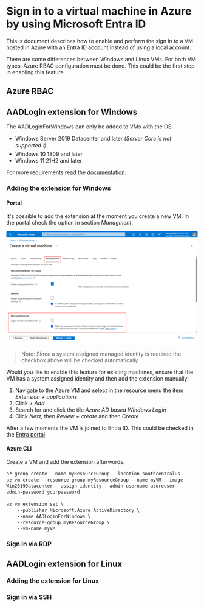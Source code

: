 
# Sign in to a virtual machine in Azure by using Microsoft Entra ID

This is document describes how to enable and perform the sign in to a VM hosted in Azure with an Entra ID account instead of using a local account.

There are some differences between Windows and Linux VMs. For both VM types, Azure RBAC configuration must be done. This could be the first step in enabling this feature.

## Azure RBAC

<!-- [ ] description of nescesary RBAC roles -->

## AADLogin extension for Windows

The AADLoginForWindows can only be added to VMs with the OS

- Windows Server 2019 Datacenter and later _(Server Core is not supported :exclamation:)_
- Windows 10 1809 and later
- Windows 11 21H2 and later

For more requirements read the [documentation](https://learn.microsoft.com/en-us/entra/identity/devices/howto-vm-sign-in-azure-ad-windows#requirements).

### Adding the extension for Windows

#### Portal

It's possible to add the extension at the moment you create a new VM. In the portal check the option in section _Managment_.

![Screenshot](./_images/azure-portal-login-with-azure-ad.png)

> Note: Since a system assigned managed identity is required the checkbox above will be checked automatically.

Would you like to enable this feature for existing machines, ensure that the VM has a system assigned identity and then add the extension manually:

1. Navigate to the Azure VM and select in the resource menu the item _Extension + applications_.
2. Click _+ Add_
3. Search for and click the tile _Azure AD based Windows Login_
4. Click _Next_, then _Review + create_ and then _Create_

After a few moments the VM is joined to Entra ID. This could be checked in the [Entra portal](https://entra.microsoft.com/#view/Microsoft_AAD_Devices/DevicesMenuBlade/~/Devices/menuId/Devices).

#### Azure CLI

Create a VM and add the extension afterwords.

```
az group create --name myResourceGroup --location southcentralus
az vm create --resource-group myResourceGroup --name myVM --image Win2019Datacenter --assign-identity --admin-username azureuser --admin-password yourpassword

az vm extension set \
    --publisher Microsoft.Azure.ActiveDirectory \
    --name AADLoginForWindows \
    --resource-group myResourceGroup \
    --vm-name myVM
```


### Sign in via RDP

## AADLogin extension for Linux

### Adding the extension for Linux

### Sign in via SSH

